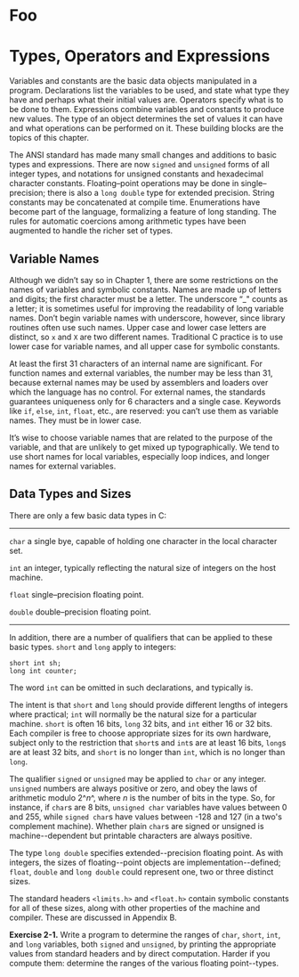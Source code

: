 Foo
===

Types, Operators and Expressions
================================

Variables and constants are the basic data objects manipulated in a
program. Declarations list the variables to be used, and state what type
they have and perhaps what their initial values are. Operators specify
what is to be done to them. Expressions combine variables and constants
to produce new values. The type of an object determines the set of
values it can have and what operations can be performed on it. These
building blocks are the topics of this chapter.

The ANSI standard has made many small changes and additions to basic
types and expressions. There are now `signed` and `unsigned` forms of
all integer types, and notations for unsigned constants and hexadecimal
character constants. Floating–point operations may be done in
single–precision; there is also a `long double` type for extended
precision. String constants may be concatenated at compile time.
Enumerations have become part of the language, formalizing a feature of
long standing. The rules for automatic coercions among arithmetic types
have been augmented to handle the richer set of types.

Variable Names
--------------

Although we didn’t say so in Chapter 1, there are some restrictions on
the names of variables and symbolic constants. Names are made up of
letters and digits; the first character must be a letter. The underscore
“\_" counts as a letter; it is sometimes useful for improving the
readability of long variable names. Don’t begin variable names with
underscore, however, since library routines often use such names. Upper
case and lower case letters are distinct, so `x` and `X` are two
different names. Traditional C practice is to use lower case for
variable names, and all upper case for symbolic constants.

At least the first 31 characters of an internal name are significant.
For function names and external variables, the number may be less than
31, because external names may be used by assemblers and loaders over
which the language has no control. For external names, the standards
guarantees uniqueness only for 6 characters and a single case. Keywords
like `if`, `else`, `int`, `float`, etc., are reserved: you can’t use
them as variable names. They must be in lower case.

It’s wise to choose variable names that are related to the purpose of
the variable, and that are unlikely to get mixed up typographically. We
tend to use short names for local variables, especially loop indices,
and longer names for external variables.

Data Types and Sizes
--------------------

There are only a few basic data types in C:

  ---------- -----------------------------------------------------
  `char`     a single bye, capable of holding one character in 
             the local character set.

  `int`      an integer, typically reflecting the natural size 
             of integers on the host machine.
             
  `float`    single–precision floating point.

  `double`   double–precision floating point.
  ---------- -----------------------------------------------------

In addition, there are a number of qualifiers that can be applied to
these basic types. `short` and `long` apply to integers:

~~~~~~~~~~~~~~~~~~~~ {.c}
short int sh;
long int counter;
~~~~~~~~~~~~~~~~~~~~~~~~~

The word `int` can be omitted in such declarations, and typically is.

The intent is that `short` and `long` should provide different lengths of
integers where practical; `int` will normally be the natural size for a
particular machine. `short` is often 16 bits, `long` 32 bits, and `int` either
16 or 32 bits. Each compiler is free to choose appropriate sizes for its own
hardware, subject only to the restriction that `short`s and `int`s are at least
16 bits, `long`s are at least 32 bits, and `short` is no longer than `int`,
which is no longer than `long`.

The qualifier `signed` or `unsigned` may be applied to `char` or any integer.
`unsigned` numbers are always positive or zero, and obey the laws of arithmetic
modulo 2^$n$^, where $n$ is the number of bits in the type. So, for instance,
if `char`s are 8 bits, `unsigned char` variables have values between 0 and 255,
while `signed char`s have values between -128 and 127 (in a two's complement
machine). Whether plain `char`s are signed or unsigned is machine--dependent
but printable characters are always positive.

The type `long double` specifies extended--precision floating point. As with
integers, the sizes of floating--point objects are implementation--defined;
`float`, `double` and `long double` could represent one, two or three distinct
sizes.

The standard headers `<limits.h>` and `<float.h>` contain symbolic constants
for all of these sizes, along with other properties of the machine and
compiler. These are discussed in Appendix B.

**Exercise 2-1.** Write a program to determine the ranges of `char`, `short`,
`int`, and `long` variables, both `signed` and `unsigned`, by printing the
appropriate values from standard headers and by direct computation. Harder if
you compute them: determine the ranges of the various floating point--types.
